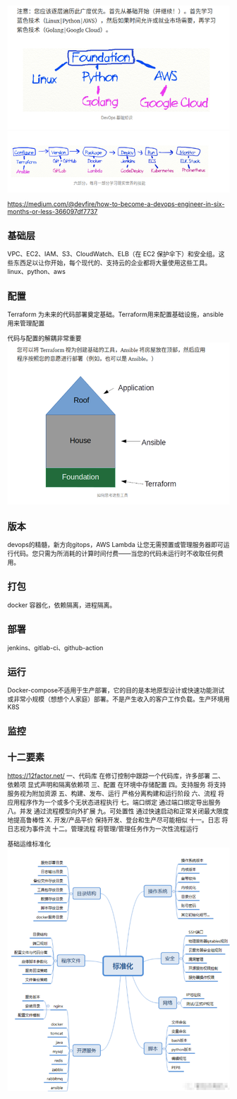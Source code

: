 ![](2022-07-18-10-43-39.png)
![](image.png.png)

<https://medium.com/@devfire/how-to-become-a-devops-engineer-in-six-months-or-less-366097df7737>

## 基础层
VPC、EC2、IAM、S3、CloudWatch、ELB（在 EC2 保护伞下）和安全组。这些东西足以让你开始，每个现代的、支持云的企业都将大量使用这些工具。
linux、python、aws

## 配置
 Terraform 为未来的代码部署奠定基础。Terraform用来配置基础设施，ansible用来管理配置

代码与配置的解耦非常重要
![](2022-07-18-11-02-07.png)

## 版本
devops的精髓，新方向gitops，AWS Lambda 让您无需预置或管理服务器即可运行代码。您只需为所消耗的计算时间付费——当您的代码未运行时不收取任何费用。

## 打包
docker 容器化，依赖隔离，进程隔离。

## 部署 
jenkins、gitlab-ci、github-action

## 运行
Docker-compose不适用于生产部署，它的目的是本地原型设计或快速功能测试或非常小规模（想想个人家庭）部署。不是产生收入的客户工作负载。生产环境用K8S


## 监控

## 十二要素
<https://12factor.net/>
一、代码库
在修订控制中跟踪一个代码库，许多部署
二、依赖项
显式声明和隔离依赖项
三、配置
在环境中存储配置
四。支持服务
将支持服务视为附加资源
五、构建、发布、运行
严格分离构建和运行阶段
六、流程
将应用程序作为一个或多个无状态进程执行
七。端口绑定
通过端口绑定导出服务
八。并发
通过流程模型向外扩展
九。可处置性
通过快速启动和正常关闭最大限度地提高鲁棒性
X. 开发/产品平价
保持开发、登台和生产尽可能相似
十一。日志
将日志视为事件流
十二。管理流程
将管理/管理任务作为一次性流程运行


基础运维标准化
![](2022-08-01-18-27-51.png)